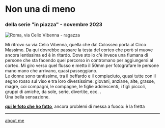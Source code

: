 # Non una di meno 
### della serie "in piazza" - novembre 2023 
 
![](https://i.postimg.cc/63dbH2fH/Screenshot-2025-01-26-183952.png "Roma, via Celio Vibenna - ragazza")  

Mi ritrovo su via Celio Vibenna, quella che dal Colosseo porta al Circo Massimo. Da qui dovrebbe passare la testa del corteo che però si muove ancora lentissima ed è in ritardo. Dove sto io c'è invece una fiumana di persone che sta facendo quel percorso in contromano per aggiungersi al corteo. Mi  giro verso quel  flusso e metto il 50mm per fotografare le persone mano mano che arrivano, quasi passeggiano.  
Le donne sono tantissime, tra il beffardo e il compiaciuto, quasi tutte con il segno rosso sul viso e tra loro diversissime: giovani, anziane, alte, grasse, magre, coi compagni, le compagne, le figlie adolescenti, i figli piccoli, gruppi di amiche, da sole, serie, divertite, ecc. .  
Una bella sensazione.   

[**qui le foto che ho fatto**](https://www.flickr.com/gp/cacioman/izc3W5mV20), ancora problemi di messa a fuoco: è la fretta


---  
[about me](https://about.me/cacioman) 

